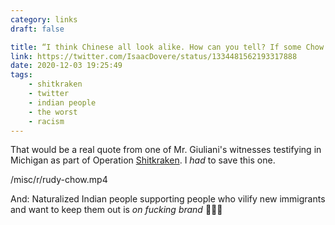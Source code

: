 ```yaml
---
category: links
draft: false

title: “I think Chinese all look alike. How can you tell? If some Chow shows up, you can be anybody and you can vote.”
link: https://twitter.com/IsaacDovere/status/1334481562193317888
date: 2020-12-03 19:25:49
tags:
    - shitkraken
    - twitter
    - indian people
    - the worst
    - racism
---
```


That would be a real quote from one of Mr. Giuliani's witnesses testifying in Michigan as part of Operation [Shitkraken](/tags/shitkraken). I _had_ to save this one.

/misc/r/rudy-chow.mp4

And: Naturalized Indian people supporting people who vilify new immigrants and want to keep them out is _on fucking brand_ 👏👏👏
